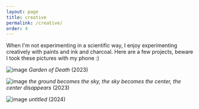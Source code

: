 ```yaml
---
layout: page
title: creative
permalink: /creative/
order: 4
---
```


When I'm not experimenting in a scientific way, I enjoy experimenting creatively with paints and ink and charcoal. Here are a few projects, beware I took these pictures with my phone :)

![image](tenderreaperi.HEIC)
_Garden of Death_ (2023)

![image](theground.HEIC)
_the ground becomes the sky, the sky becomes the center, the center disappears_ (2023)

![image](flowers_textured.HEIC)
_untitled_ (2024)
